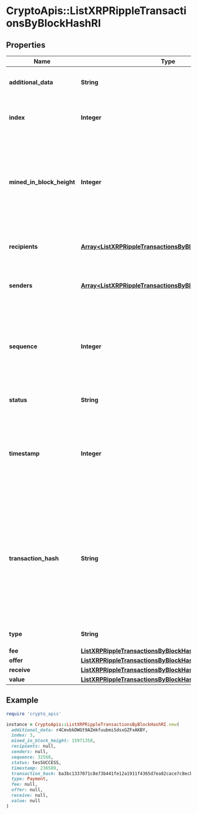 # CryptoApis::ListXRPRippleTransactionsByBlockHashRI

## Properties

| Name | Type | Description | Notes |
| ---- | ---- | ----------- | ----- |
| **additional_data** | **String** | Represents any additional data that may be needed. | [optional] |
| **index** | **Integer** | Represents the index position of the transaction in the specific block. |  |
| **mined_in_block_height** | **Integer** | Represents the hight of the block where this transaction was mined/confirmed for first time. The height is defined as the number of blocks in the blockchain preceding this specific block. |  |
| **recipients** | [**Array&lt;ListXRPRippleTransactionsByBlockHashRIRecipients&gt;**](ListXRPRippleTransactionsByBlockHashRIRecipients.md) | Represents an object of addresses that receive the transactions. |  |
| **senders** | [**Array&lt;ListXRPRippleTransactionsByBlockHashRISenders&gt;**](ListXRPRippleTransactionsByBlockHashRISenders.md) | Represents an object of addresses that provide the funds. |  |
| **sequence** | **Integer** | Defines the transaction input&#39;s sequence as an integer, which is is used when transactions are replaced with newer versions before LockTime. |  |
| **status** | **String** | Defines the status of the transaction. |  |
| **timestamp** | **Integer** | Defines the exact date/time in Unix Timestamp when this transaction was mined, confirmed or first seen in Mempool, if it is unconfirmed. |  |
| **transaction_hash** | **String** | Represents the same as &#x60;transactionId&#x60; for account-based protocols like Ethereum, while it could be different in UTXO-based protocols like Bitcoin. E.g., in UTXO-based protocols &#x60;hash&#x60; is different from &#x60;transactionId&#x60; for SegWit transactions. |  |
| **type** | **String** | Defines the type of the transaction. |  |
| **fee** | [**ListXRPRippleTransactionsByBlockHashRIFee**](ListXRPRippleTransactionsByBlockHashRIFee.md) |  |  |
| **offer** | [**ListXRPRippleTransactionsByBlockHashRIOffer**](ListXRPRippleTransactionsByBlockHashRIOffer.md) |  |  |
| **receive** | [**ListXRPRippleTransactionsByBlockHashRIReceive**](ListXRPRippleTransactionsByBlockHashRIReceive.md) |  |  |
| **value** | [**ListXRPRippleTransactionsByBlockHashRIValue**](ListXRPRippleTransactionsByBlockHashRIValue.md) |  |  |

## Example

```ruby
require 'crypto_apis'

instance = CryptoApis::ListXRPRippleTransactionsByBlockHashRI.new(
  additional_data: r4CmvbkDWGt9AZmkfuubmiSdsxGZFxAKBY,
  index: 3,
  mined_in_block_height: 15971358,
  recipients: null,
  senders: null,
  sequence: 32568,
  status: tesSUCCESS,
  timestamp: 236589,
  transaction_hash: ba3bc1337071c8e73b441fe12a1911f4365d7ea82cace7c8ecba3ee9f364978b,
  type: Payment,
  fee: null,
  offer: null,
  receive: null,
  value: null
)
```

